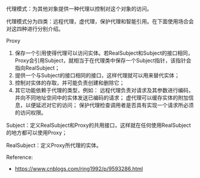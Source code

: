 代理模式：为其他对象提供一种代理以控制对这个对象的访问。

代理模式分为四类：远程代理，虚代理，保护代理和智能引用。在下面使用场合会对这四种进行分别介绍。

Proxy

1. 保存一个引用使得代理可以访问实体。若RealSubject和Subject的接口相同，Proxy会引用Subject，就相当于在代理类中保存一个Subject指针，该指针会指向RealSubject；
2. 提供一个与Subject的接口相同的接口，这样代理就可以用来替代实体；
3. 控制对实体的存取，并可能负责创建和删除它；
4. 其它功能依赖于代理的类型，例如：
    远程代理负责对请求及其参数进行编码，并向不同地址空间中的实体发送已编码的请求；
    虚代理可以缓存实体的附加信息，以便延迟对它的访问；
    保护代理检查调用者是否具有实现一个请求所必须的访问权限。

Subject：定义RealSubject和Proxy的共用接口，这样就在任何使用RealSubject的地方都可以使用Proxy；

RealSubject：定义Proxy所代理的实体。

Reference:
+ https://www.cnblogs.com/ring1992/p/9593286.html